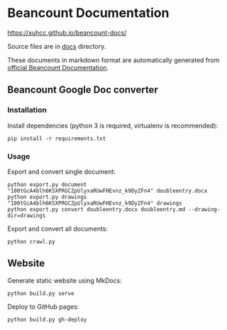 # Beancount Documentation

https://xuhcc.github.io/beancount-docs/

Source files are in [docs](docs/) directory.

These documents in markdown format are automatically generated from [official Beancount Documentation](http://furius.ca/beancount/doc/index).

## Beancount Google Doc converter

### Installation

Install dependencies (python 3 is required, virtualenv is recommended):

```
pip install -r requirements.txt
```

### Usage

Export and convert single document:

```
python export.py document "100tGcA4blh6KSXPRGCZpUlyxaRUwFHEvnz_k9DyZFn4" doubleentry.docx
python export.py drawings "100tGcA4blh6KSXPRGCZpUlyxaRUwFHEvnz_k9DyZFn4" drawings
python export.py convert doubleentry.docx doubleentry.md --drawing-dir=drawings
```

Export and convert all documents:

```
python crawl.py
```

## Website

Generate static website using MkDocs:

```
python build.py serve
```

Deploy to GitHub pages:

```
python build.py gh-deploy
```
